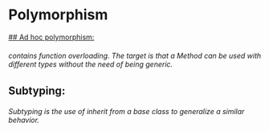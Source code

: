 # Polymorphism
[## Ad hoc polymorphism:](https://github.com/NourNafea/.NET_OOP/blob/main/Polymorphism/Ad_hoc_polymorphism.cs)
###### contains function overloading. The target is that a Method can be used with different types without the need of being generic.
## Subtyping:
###### Subtyping is the use of inherit from a base class to generalize a similar behavior.
